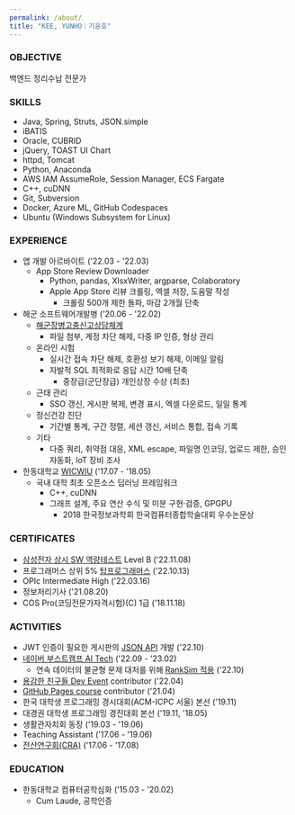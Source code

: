 ```yaml
---
permalink: /about/
title: "KEE, YUNHO｜기윤호"
---
```


### OBJECTIVE

백엔드 정리수납 전문가

### SKILLS

* Java, Spring, Struts, JSON.simple
* iBATIS
* Oracle, CUBRID
* jQuery, TOAST UI Chart
* httpd, Tomcat
* Python, Anaconda
* AWS IAM AssumeRole, Session Manager, ECS Fargate
* C++, cuDNN
* Git, Subversion
* Docker, Azure ML, GitHub Codespaces
* Ubuntu (Windows Subsystem for Linux)

### EXPERIENCE

* 앱 개발 아르바이트 ('22.03 - '22.03)
    * App Store Review Downloader
        * Python, pandas, XlsxWriter, argparse, Colaboratory
        * Apple App Store 리뷰 크롤링, 엑셀 저장, 도움말 작성
            * 크롤링 500개 제한 돌파, 마감 2개월 단축
* 해군 소프트웨어개발병 ('20.06 - '22.02)
    * [해군장병고충신고상담체계][NDTS]
        * 파일 첨부, 계정 차단 해제, 다중 IP 인증, 형상 관리
    * 온라인 시험
        * 실시간 접속 차단 해제, 호환성 보기 해제, 이메일 알림
        * 자발적 SQL 최적화로 응답 시간 10배 단축
            * 중장급(군단장급) 개인상장 수상 (최초)
    * 근태 관리
        * SSO 갱신, 게시판 복제, 변경 표시, 엑셀 다운로드, 일일 통계
    * 정신건강 진단
        * 기간별 통계, 구간 정렬, 세션 갱신, 서비스 통합, 접속 기록
    * 기타
        * 다중 쿼리, 취약점 대응, XML escape, 파일명 인코딩, 업로드 제한, 승인 자동화, IoT 장비 조사
* 한동대학교 [WICWIU][WICWIU] ('17.07 - '18.05)
    * 국내 대학 최초 오픈소스 딥러닝 프레임워크
        * C++, cuDNN
        * 그래프 설계, 주요 연산 수식 및 미분 구현·검증, GPGPU
            * 2018 한국정보과학회 한국컴퓨터종합학술대회 우수논문상

### CERTIFICATES

* [삼성전자 상시 SW 역량테스트][swexpertacademy] Level B ('22.11.08)
* 프로그래머스 상위 5% [탑프로그래머스][programmers] ('22.10.13)
* OPIc Intermediate High ('22.03.16)
* 정보처리기사 ('21.08.20)
* COS Pro(코딩전문가자격시험)(C) 1급 ('18.11.18)

### ACTIVITIES

* JWT 인증이 필요한 게시판의 [JSON API][angelswing] 개발 ('22.10)
* [네이버 부스트캠프 AI Tech][boostcamp] ('22.09 - '23.02)
   * 연속 데이터의 불균형 문제 대처를 위해 [RankSim 적용][RankSim] ('22.10) 
* [용감한 친구들 Dev Event][Dev Event] contributor ('22.04)
* [GitHub Pages course][Pages] contributor ('21.04)
* 한국 대학생 프로그래밍 경시대회(ACM-ICPC 서울) 본선 ('19.11)
* 대경권 대학생 프로그래밍 경진대회 본선 ('19.11, '18.05)
* 생활관자치회 동장 ('19.03 - '19.06)
* Teaching Assistant ('17.06 - '19.06)
* [전산연구회(CRA)][CRA] ('17.06 - '17.08)

### EDUCATION

* 한동대학교 컴퓨터공학심화 ('15.03 - '20.02)
    * Cum Laude, 공학인증

[NDTS]: https://ndts.navy.mil.kr/NDTS/index
[WICWIU]: https://github.com/WICWIU/WICWIU
[Dev Event]: https://github.com/brave-people/Dev-Event
[Pages]: https://github.com/githubtraining/github-pages/issues/36
[CRA]: https://cra16.github.io/
[angelswing]: https://github.com/yhkee0404/angelswing
[RankSim]: https://github.com/boostcampaitech4nlp1/level1_semantictextsimilarity_nlp-level1-nlp-11/tree/yhkee0404
[boostcamp]: https://boostcamp.connect.or.kr/program_ai.html
[swexpertacademy]: https://swexpertacademy.com/main/sst/intro.do
[programmers]: https://career.programmers.co.kr/top_programmers/introduce
